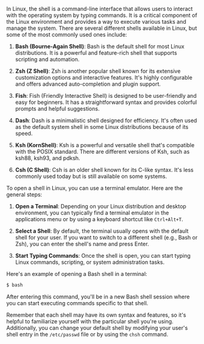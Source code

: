 In Linux, the shell is a command-line interface that allows users to interact with the operating system by typing commands. It is a critical component of the Linux environment and provides a way to execute various tasks and manage the system. There are several different shells available in Linux, but some of the most commonly used ones include:

1. **Bash (Bourne-Again Shell)**: Bash is the default shell for most Linux distributions. It is a powerful and feature-rich shell that supports scripting and automation.

2. **Zsh (Z Shell)**: Zsh is another popular shell known for its extensive customization options and interactive features. It's highly configurable and offers advanced auto-completion and plugin support.

3. **Fish**: Fish (Friendly Interactive Shell) is designed to be user-friendly and easy for beginners. It has a straightforward syntax and provides colorful prompts and helpful suggestions.

4. **Dash**: Dash is a minimalistic shell designed for efficiency. It's often used as the default system shell in some Linux distributions because of its speed.

5. **Ksh (KornShell)**: Ksh is a powerful and versatile shell that's compatible with the POSIX standard. There are different versions of Ksh, such as ksh88, ksh93, and pdksh.

6. **Csh (C Shell)**: Csh is an older shell known for its C-like syntax. It's less commonly used today but is still available on some systems.

To open a shell in Linux, you can use a terminal emulator. Here are the general steps:

1. **Open a Terminal**: Depending on your Linux distribution and desktop environment, you can typically find a terminal emulator in the applications menu or by using a keyboard shortcut like `Ctrl+Alt+T`.

2. **Select a Shell**: By default, the terminal usually opens with the default shell for your user. If you want to switch to a different shell (e.g., Bash or Zsh), you can enter the shell's name and press Enter.

3. **Start Typing Commands**: Once the shell is open, you can start typing Linux commands, scripting, or system administration tasks.

Here's an example of opening a Bash shell in a terminal:

```bash
$ bash
```

After entering this command, you'll be in a new Bash shell session where you can start executing commands specific to that shell.

Remember that each shell may have its own syntax and features, so it's helpful to familiarize yourself with the particular shell you're using. Additionally, you can change your default shell by modifying your user's shell entry in the `/etc/passwd` file or by using the `chsh` command.
